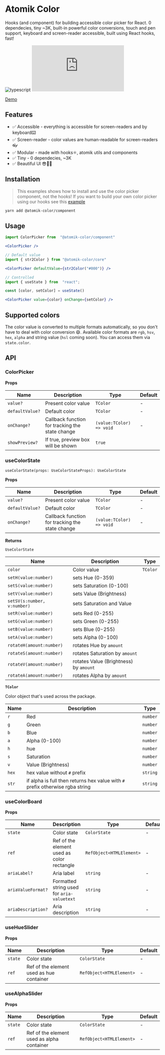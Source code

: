 # Atomik Color

Hooks (and component) for building accessible color picker for React. 0 dependecies, tiny ~3K, built-in powerful color conversions, touch and pen support, keyboard and screen-reader accessible, built using React hooks, fast!

![typescript](https://badgen.net/badge/icon/typescript?icon=typescript&label) ![gzip size](https://badgen.net/badgesize/gzip/https/unpkg.com/@atomik-color/core/dist/index.js)

[Demo](https://j3pyf.csb.app/)

## Features
- ✅ Accessible - everything is accessible for screen-readers and by keyboard⌨️
- ✅ Screen-reader - color values are human-readable for screen-readers👓
- ✅ Modular - made with hooks⚛️, atomik utils and components
- ✅ Tiny - 0 dependecies, ~3K
- ✅ Beautiful UI 😎🍑🚀

## Installation

> This examples shows how to install and use the color picker component, not the hooks! If you want to build your own color picker using our hooks see this [example](https://codesandbox.io/s/atomik-color-hooks-k85hw)

```bash
yarn add @atomik-color/component
```

## Usage

```jsx
import ColorPicker from  "@atomik-color/component"

<ColorPicker />

// Default value
import { str2Color } from "@atomik-color/core"

<ColorPicker defaultValue={str2Color("#000")} />

// Controlled
import { useState } from  "react";

const [color, setColor] = useState()

<ColorPicker value={color} onChange={setColor} />
```

## Supported colors

The color value is converted to multiple formats automatically, so you don't have to deal with color conversion 😄. Available color formats are `rgb`, `hsv`, `hex`, `alpha` and string value (`hsl` coming soon). You can access them via `state.color`.

## API

### ColorPicker

**Props**

| Name            | Description                                     | Type                     | Default |
| --------------- | ----------------------------------------------- | ------------------------ | ------- |
| `value?`        | Present color value                             | `TColor`                 | -       |
| `defaultValue?` | Default color                                   | `TColor`                 | -       |
| `onChange?`     | Callback function for tracking the state change | `(value:TColor) => void` | -       |
| `showPreview?`  | If true, preview box will be shown              | `true`                   |

### useColorState

`useColorState(props: UseColorStateProps): UseColorState`

**Props**

| Name            | Description                                     | Type                     | Default |
| --------------- | ----------------------------------------------- | ------------------------ | ------- |
| `value?`        | Present color value                             | `TColor`                 | -       |
| `defaultValue?` | Default color                                   | `TColor`                 | -       |
| `onChange?`     | Callback function for tracking the state change | `(value:TColor) => void` | -       |

**Returns**

`UseColorState`

| Name                        | Description                            | Type     |
| --------------------------- | -------------------------------------- | -------- |
| `color`                     | Color value                            | `TColor` |
| `setH(value:number)`        | sets Hue (0-359)                       |
| `setS(value:number)`        | sets Saturation (0-100)                |
| `setV(value:number)`        | sets Value (Brightness)                |
| `setSV(s:number, v:number)` | sets Saturation and Value              |
| `setR(value:number)`        | sets Red (0-255)                       |
| `setG(value:number)`        | sets Green (0-255)                     |
| `setB(value:number)`        | sets Blue (0-255)                      |
| `setA(value:number)`        | sets Alpha (0-100)                     |
| `rotateH(amount:number)`    | rotates Hue by `amount`                |
| `rotateS(amount:number)`    | rotates Saturation by `amount`         |
| `rotateV(amount:number)`    | rotates Value (Brightness) by `amount` |
| `rotateA(amount:number)`    | rotates Alpha by `amount`              |

**`TColor`**

Color object that's used across the package.

| Name  | Description                                                                   | Type     |
| ----- | ----------------------------------------------------------------------------- | -------- |
| `r`   | Red                                                                           | `number` |
| `g`   | Green                                                                         | `number` |
| `b`   | Blue                                                                          | `number` |
| `a`   | Alpha (0-100)                                                                 | `number` |
| `h`   | hue                                                                           | `number` |
| `s`   | Saturation                                                                    | `number` |
| `v`   | Value (Brightness)                                                            | `number` |
| `hex` | hex value without `#` prefix                                                  | `string` |
| `str` | if alpha is full then returns hex value with `#` prefix otherwise rgba string | `string` |

### useColorBoard

**Props**

| Name               | Description                                | Type                     | Default |
| ------------------ | ------------------------------------------ | ------------------------ | ------- |
| `state`            | Color state                                | `ColorState`             | -       |
| `ref`              | Ref of the element used as color rectangle | `RefObject<HTMLElement>` | -       |
| `ariaLabel?`       | Aria label                                 | `string`                 | -       |
| `ariaValueFormat?` | Formatted string used for `aria-valuetext` | `string`                 | -       |
| `ariaDescription?` | Aria description                           | `string`                 | -       |

### useHueSlider

**Props**

| Name    | Description                              | Type                     | Default |
| ------- | ---------------------------------------- | ------------------------ | ------- |
| `state` | Color state                              | `ColorState`             | -       |
| `ref`   | Ref of the element used as hue container | `RefObject<HTMLElement>` | -       |

### useAlphaSlider

**Props**

| Name    | Description                                | Type                     | Default |
| ------- | ------------------------------------------ | ------------------------ | ------- |
| `state` | Color state                                | `ColorState`             | -       |
| `ref`   | Ref of the element used as alpha container | `RefObject<HTMLElement>` | -       |
